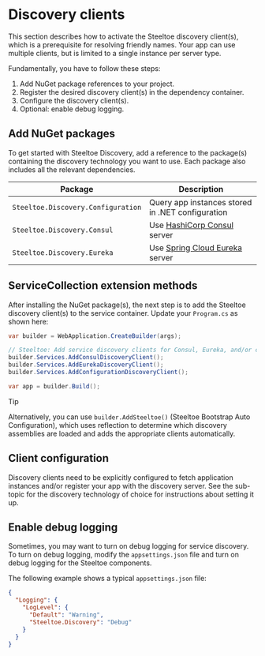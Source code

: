 # Discovery clients

This section describes how to activate the Steeltoe discovery client(s), which is a prerequisite for resolving friendly names.
Your app can use multiple clients, but is limited to a single instance per server type.

Fundamentally, you have to follow these steps:

1. Add NuGet package references to your project.
1. Register the desired discovery client(s) in the dependency container.
1. Configure the discovery client(s).
1. Optional: enable debug logging.

## Add NuGet packages

To get started with Steeltoe Discovery, add a reference to the package(s) containing the discovery technology you want to use.
Each package also includes all the relevant dependencies.

| Package | Description |
| --- | --- |
| `Steeltoe.Discovery.Configuration` | Query app instances stored in .NET configuration |
| `Steeltoe.Discovery.Consul` | Use [HashiCorp Consul](https://www.consul.io/) server |
| `Steeltoe.Discovery.Eureka` | Use [Spring Cloud Eureka](https://projects.spring.io/spring-cloud/docs/1.0.3/spring-cloud.html#spring-cloud-eureka-server) server |

## ServiceCollection extension methods

After installing the NuGet package(s), the next step is to add the Steeltoe discovery client(s) to the service container.
Update your `Program.cs` as shown here:

```csharp
var builder = WebApplication.CreateBuilder(args);

// Steeltoe: Add service discovery clients for Consul, Eureka, and/or configuration-based.
builder.Services.AddConsulDiscoveryClient();
builder.Services.AddEurekaDiscoveryClient();
builder.Services.AddConfigurationDiscoveryClient();

var app = builder.Build();
```

> [!TIP]
> Alternatively, you can use `builder.AddSteeltoe()` (Steeltoe Bootstrap Auto Configuration),
> which uses reflection to determine which discovery assemblies are loaded and adds the appropriate clients automatically.

## Client configuration

Discovery clients need to be explicitly configured to fetch application instances and/or register your app with the discovery server.
See the sub-topic for the discovery technology of choice for instructions about setting it up.

## Enable debug logging

Sometimes, you may want to turn on debug logging for service discovery.
To turn on debug logging, modify the `appsettings.json` file and turn on debug logging for the Steeltoe components.

The following example shows a typical `appsettings.json` file:

```json
{
  "Logging": {
    "LogLevel": {
      "Default": "Warning",
      "Steeltoe.Discovery": "Debug"
    }
  }
}
```
